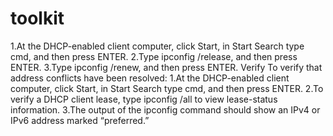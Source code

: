 # toolkit


1.At the DHCP-enabled client computer, click Start, in Start Search type cmd, and then press ENTER.
2.Type ipconfig /release, and then press ENTER.
3.Type ipconfig /renew, and then press ENTER.
Verify
To verify that address conflicts have been resolved:
1.At the DHCP-enabled client computer, click Start, in Start Search type cmd, and then press ENTER.
2.To verify a DHCP client lease, type ipconfig /all to view lease-status information.
3.The output of the ipconfig command should show an IPv4 or IPv6 address marked “preferred.”

